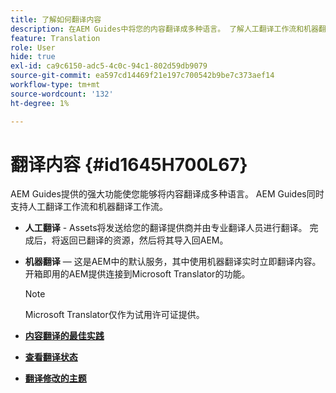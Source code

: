 ```yaml
---
title: 了解如何翻译内容
description: 在AEM Guides中将您的内容翻译成多种语言。 了解人工翻译工作流和机器翻译工作流。
feature: Translation
role: User
hide: true
exl-id: ca9c6150-adc5-4c0c-94c1-802d59db9079
source-git-commit: ea597cd14469f21e197c700542b9be7c373aef14
workflow-type: tm+mt
source-wordcount: '132'
ht-degree: 1%

---
```


# 翻译内容 {#id1645H700L67}

AEM Guides提供的强大功能使您能够将内容翻译成多种语言。 AEM Guides同时支持人工翻译工作流和机器翻译工作流。

- **人工翻译** - Assets将发送给您的翻译提供商并由专业翻译人员进行翻译。 完成后，将返回已翻译的资源，然后将其导入回AEM。

- **机器翻译** — 这是AEM中的默认服务，其中使用机器翻译实时立即翻译内容。 开箱即用的AEM提供连接到Microsoft Translator的功能。

  >[!NOTE]
  >
  > Microsoft Translator仅作为试用许可证提供。


- **[内容翻译的最佳实践](translation-first-time.md)**

- **[查看翻译状态](translation-view-trans-state-6234.md)**

- **[翻译修改的主题](translation-modified-topics-6234.md)**
